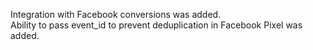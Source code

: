 Integration with Facebook conversions was added.<br />
Ability to pass event_id to prevent deduplication in Facebook Pixel was added.